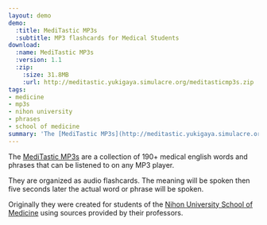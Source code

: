 ```yaml
---
layout: demo
demo:
  :title: MediTastic MP3s
  :subtitle: MP3 flashcards for Medical Students
download:
  :name: MediTastic MP3s
  :version: 1.1
  :zip:
    :size: 31.8MB
    :url: http://meditastic.yukigaya.simulacre.org/meditasticmp3s.zip
tags: 
- medicine
- mp3s 
- nihon university
- phrases
- school of medicine
summary: 'The [MediTastic MP3s](http://meditastic.yukigaya.simulacre.org/meditasticmp3s.zip) are a collection of 190+ medical english words and phrases that can be listened to on any MP3 player.'
---
```


The [MediTastic MP3s](http://meditastic.yukigaya.simulacre.org/meditasticmp3s.zip) are a collection of 190+ medical english words and phrases that can be listened to on any MP3 player.

They are organized as audio flashcards. The meaning will be spoken then five seconds later the actual word or phrase will be spoken.

Originally they were created for students of the [Nihon University School of Medicine](http://www.med.nihon-u.ac.jp/) using sources provided by their professors.
